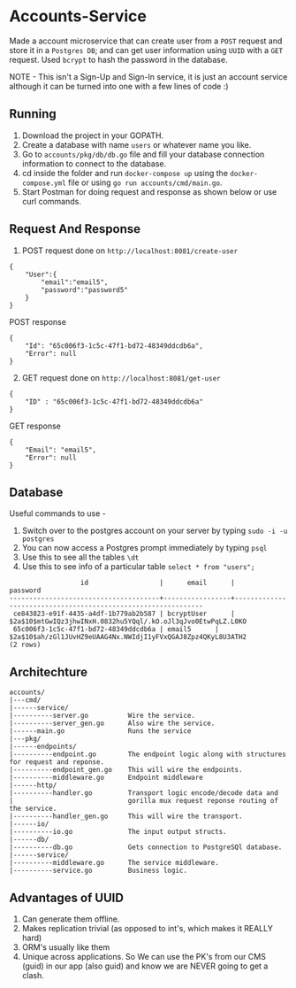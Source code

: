 # Accounts-Service

Made a account microservice that can create user from a `POST` request and store it in a `Postgres DB`; and can get user information using `UUID` with a `GET` request. Used `bcrypt` to hash the password in the database.

NOTE - This isn't a Sign-Up and Sign-In service, it is just an account service although it can be turned into one with a few lines of code :)

## Running

1. Download the project in your GOPATH.
2. Create a database with name `users` or whatever name you like.
3. Go to `accounts/pkg/db/db.go` file and fill your database connection information to connect to the database.
4. cd inside the folder and run `docker-compose up` using the `docker-compose.yml` file or using `go run accounts/cmd/main.go`.
5. Start Postman for doing request and response as shown below or use curl commands.

## Request And Response

1. POST request done on `http://localhost:8081/create-user`

```
{
	"User":{
		"email":"email5", 
		"password":"password5"
	}
}
```

POST response

```
{
    "Id": "65c006f3-1c5c-47f1-bd72-48349ddcdb6a",
    "Error": null
}
```

2. GET request done on `http://localhost:8081/get-user`

```
{
	"ID" : "65c006f3-1c5c-47f1-bd72-48349ddcdb6a"
}
```

GET response

```
{
    "Email": "email5",
    "Error": null
}
```

## Database

 Useful commands to use -
 1. Switch over to the postgres account on your server by typing `sudo -i -u postgres`
 2. You can now access a Postgres prompt immediately by typing `psql`
 3. Use this to see all the tables `\dt`
 4. Use this to see info of a particular table `select * from "users";`
 
```
                  id                  |      email      |                           password                           
--------------------------------------+-----------------+--------------------------------------------------------------
 ce843823-e91f-4435-a4df-1b779ab2b587 | bcryptUser      | $2a$10$mtGwIQz3jhwINxH.0832hu5YQql/.kO.oJl3qJvo0EtwPqLZ.L0KO
 65c006f3-1c5c-47f1-bd72-48349ddcdb6a | email5     	| $2a$10$ah/zGl1JUvHZ9eUAAG4Nx.NWIdjI1yFVxQGAJ8Zpz4QKyL8U3ATH2
(2 rows)

```

## Architechture

```
accounts/  
|---cmd/  
|------service/  
|----------server.go          Wire the service.  
|----------server_gen.go      Also wire the service.  
|------main.go                Runs the service  
|---pkg/  
|------endpoints/  
|----------endpoint.go        The endpoint logic along with structures for request and reponse.  
|----------endpoint_gen.go    This will wire the endpoints.  
|----------middleware.go      Endpoint middleware  
|------http/  
|----------handler.go         Transport logic encode/decode data and  
|                             gorilla mux request reponse routing of the service.  
|----------handler_gen.go     This will wire the transport.  
|------io/  
|----------io.go              The input output structs.  
|------db/  
|----------db.go              Gets connection to PostgreSQl database.  
|------service/  
|----------middleware.go      The service middleware.  
|----------service.go         Business logic.
```

## Advantages of UUID

1. Can generate them offline.
2. Makes replication trivial (as opposed to int's, which makes it REALLY hard)
3. ORM's usually like them
4. Unique across applications. So We can use the PK's from our CMS (guid) in our app (also guid) and know we are NEVER going to get a clash.
